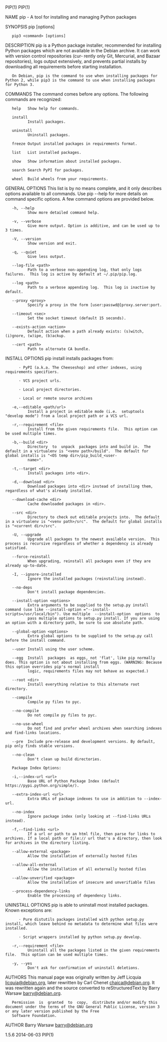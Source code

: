 PIP(1)                                                                                                                                                                             PIP(1)

NAME
       pip - A tool for installing and managing Python packages

SYNOPSIS
       pip <command> [options]

       pip3 <command> [options]

DESCRIPTION
       pip  is a Python package installer, recommended for installing Python packages which are not available in the Debian archive.  It can work with version control repositories (cur‐
       rently only Git, Mercurial, and Bazaar repositories), logs output extensively, and prevents partial installs by downloading all requirements before starting installation.

       On Debian, pip is the command to use when installing packages for Python 2, while pip3 is the command to use when installing packages for Python 3.

COMMANDS
       The command comes before any options.  The following commands are recognized:

       help   Show help for commands.

       install
              Install packages.

       uninstall
              Uninstall packages.

       freeze Output installed packages in requirements format.

       list   List installed packages.

       show   Show information about installed packages.

       search Search PyPI for packages.

       wheel  Build wheels from your requirements.

GENERAL OPTIONS
       This list is by no means complete, and it only describes options available to all commands.  Use pip <command> --help for more details on command specific options.  A few command
       options are provided below.

       -h, --help
              Show more detailed command help.

       -v, --verbose
              Give more output. Option is additive, and can be used up to 3 times.

       -V, --version
              Show version and exit.

       -q, --quiet
              Give less output.

       --log-file <path>
              Path to a verbose non-appending log, that only logs failures.  This log is active by default at ~/.pip/pip.log.

       --log <path>
              Path to a verbose appending log.  This log is inactive by default.

       --proxy <proxy>
              Specify a proxy in the form [user:passwd@]proxy.server:port.

       --timeout <sec>
              Set the socket timeout (default 15 seconds).

       --exists-action <action>
              Default action when a path already exists: (s)witch, (i)gnore, (w)ipe, (b)ackup.

       --cert <path>
              Path to alternate CA bundle.

INSTALL OPTIONS
       pip install installs packages from:

          · PyPI (a.k.a. The Cheeseshop) and other indexes, using requirements specifiers.

          · VCS project urls.

          · Local project directories.

          · Local or remote source archives

       -e,--editable <path/url>
              Install a project in editable mode (i.e.  setuptools "develop mode") from a local project path or a VCS url.

       -r,--requirement <file>
              Install from the given requirements file.  This option can be used multiple times.

       -b,--build <dir>
              Directory  to  unpack  packages into and build in.  The default in a virtualenv is "<venv path>/build".  The default for global installs is "<OS temp dir>/pip_build_<user‐
              name>".

       -t,--target <dir>
              Install packages into <dir>.

       -d,--download <dir>
              Download packages into <dir> instead of installing them, regardless of what's already installed.

       --download-cache <dir>
              Cache downloaded packages in <dir>.

       --src <dir>
              Directory to check out editable projects into.  The default in a virtualenv is "<venv path>/src".  The default for global installs is "<current dir>/src".

       -U, --upgrade
              Upgrade all packages to the newest available version.  This process is recursive regardless of whether a dependency is already satisfied.

       --force-reinstall
              When upgrading, reinstall all packages even if they are already up-to-date.

       -I, --ignore-installed
              Ignore the installed packages (reinstalling instead).

       --no-deps
              Don't install package dependencies.

       --install-option <options>
              Extra arguments to be supplied to the setup.py install command (use like --install-option ="--install-scripts=/usr/local/bin"). Use multiple  --install-option  options  to
              pass multiple options to setup.py install. If you are using an option with a directory path, be sure to use absolute path.

       --global-option <options>
              Extra global options to be supplied to the setup.py call before the install command.

       --user Install using the user scheme.

       --egg  Install  packages  as eggs, not 'flat', like pip normally does. This option is not about installing from eggs. (WARNING: Because this option overrides pip's normal install
              logic, requirements files may not behave as expected.)

       --root <dir>
              Install everything relative to this alternate root directory.

       --compile
              Compile py files to pyc.

       --no-compile
              Do not compile py files to pyc.

       --no-use-wheel
              Do not find and prefer wheel archives when searching indexes and find-links locations.

       --pre  Include pre-release and development versions. By default, pip only finds stable versions.

       --no-clean
              Don't clean up build directories.

       Package Index Options:

       -i,--index-url <url>
              Base URL of Python Package Index (default https://pypi.python.org/simple/).

       --extra-index-url <url>
              Extra URLs of package indexes to use in addition to --index-url.

       --no-index
              Ignore package index (only looking at --find-links URLs instead).

       -f,--find-links <url>
              If a url or path to an html file, then parse for links to archives. If a local path or file:// url that's a directory, then look for archives in the directory listing.

       --allow-external <package>
              Allow the installation of externally hosted files

       --allow-all-external
              Allow the installation of all externally hosted files

       --allow-unverified <package>
              Allow the installation of insecure and unverifiable files

       --process-dependency-links
              Enable the processing of dependency links.

UNINSTALL OPTIONS
       pip is able to uninstall most installed packages. Known exceptions are:

          · Pure distutils packages installed with python setup.py install, which leave behind no metadata to determine what files were installed.

          · Script wrappers installed by python setup.py develop.

       -r,--requirement <file>
              Uninstall all the packages listed in the given requirements file.  This option can be used multiple times.

       -y, --yes
              Don't ask for confirmation of uninstall deletions.

AUTHORS
       This manual page was originally written by Jeff Licquia <licquia@debian.org>, later rewritten by Carl Chenet <chaica@debian.org>.  It was rewritten again and the source converted
       to reStructuredText by Barry Warsaw <barry@debian.org>.

       Permission  is  granted  to  copy,  distribute and/or modify this document under the terms of the GNU General Public License, version 3 or any later version published by the Free
       Software Foundation.

AUTHOR
       Barry Warsaw <barry@debian.org>

1.5.6                                                                                   2014-06-03                                                                                 PIP(1)
